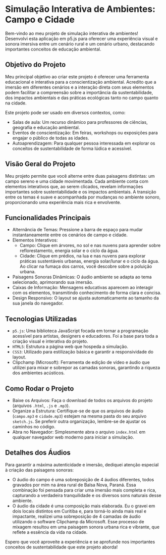 # **Simulação Interativa de Ambientes: Campo e Cidade**  

Bem-vindo ao meu projeto de simulação interativa de ambientes! Desenvolvi esta aplicação em p5.js para oferecer uma experiência visual e sonora imersiva entre um cenário rural e um cenário urbano, destacando importantes conceitos de educação ambiental.

## **Objetivo do Projeto**

Meu principal objetivo ao criar este projeto é oferecer uma ferramenta educacional e interativa para a conscientização ambiental. Acredito que a imersão em diferentes cenários e a interação direta com seus elementos podem facilitar a compreensão sobre a importância da sustentabilidade, dos impactos ambientais e das práticas ecológicas tanto no campo quanto na cidade.

Este projeto pode ser usado em diversos contextos, como:

- Salas de aula: Um recurso dinâmico para professores de ciências, geografia e educação ambiental.
- Eventos de conscientização: Em feiras, workshops ou exposições para engajar o público de todas as idades.
- Autoaprendizagem: Para qualquer pessoa interessada em explorar os conceitos de sustentabilidade de forma lúdica e acessível.

## **Visão Geral do Projeto**

Meu projeto permite que você alterne entre duas paisagens distintas: um campo sereno e uma cidade movimentada. Cada ambiente conta com elementos interativos que, ao serem clicados, revelam informações importantes sobre sustentabilidade e os impactos ambientais. A transição entre os temas é suave e acompanhada por mudanças no ambiente sonoro, proporcionando uma experiência mais rica e envolvente.

## **Funcionalidades Principais**

- Alternância de Temas: Pressione a barra de espaço para mudar instantaneamente entre os cenários de campo e cidade.
- Elementos Interativos:
   - Campo: Clique em árvores, no sol e nas nuvens para aprender sobre reflorestamento, energia solar e o ciclo da água.
   - Cidade: Clique em prédios, na lua e nas nuvens para explorar práticas sustentáveis urbanas, energia solar/lunar e o ciclo da água. Ao clicar na fumaça dos carros, você descobre sobre a poluição urbana.
- Paisagens Sonoras Dinâmicas: O áudio ambiente se adapta ao tema selecionado, aprimorando sua imersão.
- Caixas de Informação: Mensagens educativas aparecem ao interagir com os elementos, transmitindo conhecimento de forma clara e concisa.
- Design Responsivo: O layout se ajusta automaticamente ao tamanho da sua janela do navegador.

## **Tecnologias Utilizadas**

- `p5.js`: Uma biblioteca JavaScript focada em tornar a programação acessível para artistas, designers e educadores. Foi a base para toda a criação visual e interativa do projeto.
- `HTML5`: Estrutura a página web que hospeda a simulação.
- `CSS3`: Utilizado para estilização básica e garantir a responsividade do layout.
- Clipchamp (Microsoft): Ferramenta de edição de vídeo e áudio que utilizei para mixar e sobrepor as camadas sonoras, garantindo a riqueza dos ambientes acústicos.

## **Como Rodar o Projeto**

- Baixe os Arquivos: Faça o download de todos os arquivos do projeto (arquivos `.html`, `.js` e `.mp3`).
- Organize a Estrutura: Certifique-se de que os arquivos de áudio (`campo.mp3` e `cidade.mp3`) estejam na mesma pasta do seu arquivo `sketch.js`. Se preferir outra organização, lembre-se de ajustar os caminhos no código.
- Abra no Navegador: Simplesmente abra o arquivo `index.html` em qualquer navegador web moderno para iniciar a simulação.

## **Detalhes dos Áudios**
Para garantir a máxima autenticidade e imersão, dediquei atenção especial à criação das paisagens sonoras:

- O áudio do campo é uma sobreposição de 4 áudios diferentes, todos gravados por mim na área rural de Balsa Nova, Paraná. Essa combinação foi pensada para criar uma imersão mais completa e rica, capturando a verdadeira tranquilidade e os diversos sons naturais desse ambiente.
- O áudio da cidade é uma composição mais elaborada. Eu o gravei em dois locais distintos em Curitiba e, para torná-lo ainda mais real e impactante, realizei uma sobreposição de 4 camadas de áudio utilizando o software Clipchamp da Microsoft. Esse processo de mixagem resultou em uma paisagem sonora urbana rica e vibrante, que reflete a essência da vida na cidade.


Espero que você aproveite a experiência e se aprofunde nos importantes conceitos de sustentabilidade que este projeto aborda!
